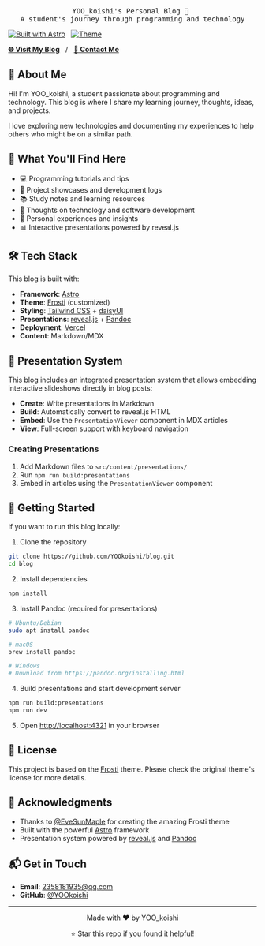 <pre align="center">
YOO_koishi's Personal Blog 🎯 
A student's journey through programming and technology
</pre>

<!-- <div align="center">
<img alt="Blog Logo" src="https://via.placeholder.com/280x120/4A90E2/FFFFFF?text=YOO's+Blog" width="280px">
</div> -->

[![Built with Astro](https://img.shields.io/badge/Built%20with-Astro-ff5d01)](https://astro.build/)&nbsp;&nbsp;&nbsp;[![Theme](https://img.shields.io/badge/Theme-Frosti-blue)](https://github.com/EveSunMaple/Frosti)

[**🌐 Visit My Blog**](https://blog.yookoishi.com)&nbsp;&nbsp;&nbsp;/&nbsp;&nbsp;&nbsp;[**📧 Contact Me**](mailto:2358181935@qq.com)

## 👋 About Me

Hi! I'm YOO_koishi, a student passionate about programming and technology. This blog is where I share my learning journey, thoughts, ideas, and projects.

I love exploring new technologies and documenting my experiences to help others who might be on a similar path.

## 📝 What You'll Find Here

- 💻 Programming tutorials and tips
- 🔧 Project showcases and development logs  
- 📚 Study notes and learning resources
- 💭 Thoughts on technology and software development
- 🎯 Personal experiences and insights
- 📊 Interactive presentations powered by reveal.js

## 🛠️ Tech Stack

This blog is built with:
- **Framework**: [Astro](https://astro.build/)
- **Theme**: [Frosti](https://github.com/EveSunMaple/Frosti) (customized)
- **Styling**: [Tailwind CSS](https://tailwindcss.com/) + [daisyUI](https://daisyui.com/)
- **Presentations**: [reveal.js](https://revealjs.com/) + [Pandoc](https://pandoc.org/)
- **Deployment**: [Vercel](https://vercel.com/)
- **Content**: Markdown/MDX

## 🎥 Presentation System

This blog includes an integrated presentation system that allows embedding interactive slideshows directly in blog posts:

- **Create**: Write presentations in Markdown
- **Build**: Automatically convert to reveal.js HTML
- **Embed**: Use the `PresentationViewer` component in MDX articles
- **View**: Full-screen support with keyboard navigation

### Creating Presentations

1. Add Markdown files to `src/content/presentations/`
2. Run `npm run build:presentations`
3. Embed in articles using the `PresentationViewer` component

## 🚀 Getting Started

If you want to run this blog locally:

1. Clone the repository
```bash
git clone https://github.com/YOOkoishi/blog.git
cd blog
```

2. Install dependencies
```bash
npm install
```

3. Install Pandoc (required for presentations)
```bash
# Ubuntu/Debian
sudo apt install pandoc

# macOS
brew install pandoc

# Windows
# Download from https://pandoc.org/installing.html
```

4. Build presentations and start development server
```bash
npm run build:presentations
npm run dev
```

5. Open [http://localhost:4321](http://localhost:4321) in your browser

## 📄 License

This project is based on the [Frosti](https://github.com/EveSunMaple/Frosti) theme. Please check the original theme's license for more details.

## 🙏 Acknowledgments

- Thanks to [@EveSunMaple](https://github.com/EveSunMaple) for creating the amazing Frosti theme
- Built with the powerful [Astro](https://astro.build/) framework
- Presentation system powered by [reveal.js](https://revealjs.com/) and [Pandoc](https://pandoc.org/)

## 📬 Get in Touch

- **Email**: 2358181935@qq.com
- **GitHub**: [@YOOkoishi](https://github.com/YOOkoishi)

---

<div align="center">
<p>Made with ❤️ by YOO_koishi</p>
<p>⭐ Star this repo if you found it helpful!</p>
</div>
